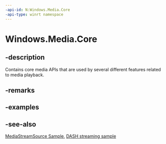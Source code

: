 ```yaml
---
-api-id: N:Windows.Media.Core
-api-type: winrt namespace
---
```


# Windows.Media.Core

## -description

Contains core media APIs that are used by several different features related to media playback.

## -remarks

## -examples

## -see-also

[MediaStreamSource Sample](https://github.com/microsoftarchive/msdn-code-gallery-microsoft/tree/master/Official%20Windows%20Platform%20Sample/MediaStreamSource%20streaming%20sample), [DASH streaming sample](https://github.com/Microsoft/Windows-universal-samples/tree/dev/Samples/LiveDash)

